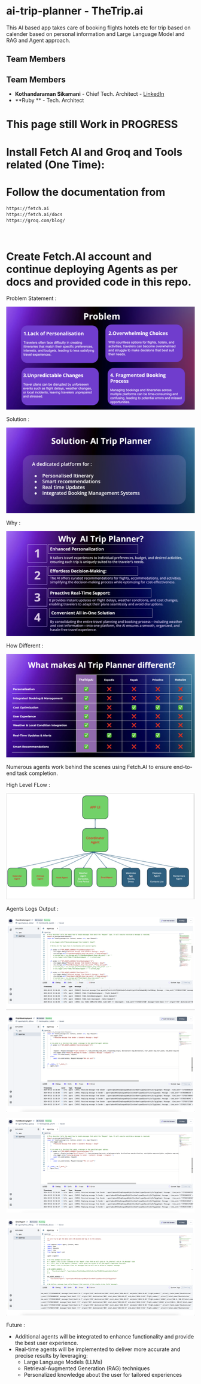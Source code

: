 # ai-trip-planner - TheTrip.ai
This AI based app takes care of booking flights hotels etc for trip based on calender  based on personal information and Large Language Model and RAG and Agent approach. 

## Team Members

## Team Members

- **Kothandaraman Sikamani** - Chief Tech. Architect - [LinkedIn](https://www.linkedin.com/in/kothandaramans/)
- **Ruby ** - Tech. Architect 

# This page still Work in PROGRESS

# Install Fetch AI and Groq and Tools related (One Time):

# Follow the documentation from 

```
https://fetch.ai
https://fetch.ai/docs
https://groq.com/blog/

 
```

# Create Fetch.AI account and continue deploying Agents as per docs and provided code in this repo.

Problem Statement :

![alt text](images/Problem_Statement.png)

Solution :

![alt text](images/Solution.png)

Why :

![alt text](images/why.png)

How Different :

![alt text](images/how_diff.png)


Numerous agents work behind the scenes using Fetch.AI to ensure end-to-end task completion.

High Level FLow :

![alt text](images/Architecture.png)

Agents Logs Output : 

![alt text](images/CoordinatorAgent.png)


![alt text](images/FlightBookingAgent.png)


![alt text](images/HotelBookingAgent.png)


![alt text](images/EmailAgent.png)



Future : 
- Additional agents will be integrated to enhance functionality and provide the best user experience.
- Real-time agents will be implemented to deliver more accurate and precise results by leveraging:
  - Large Language Models (LLMs)
  - Retrieval-Augmented Generation (RAG) techniques
  - Personalized knowledge about the user for tailored experiences
  
